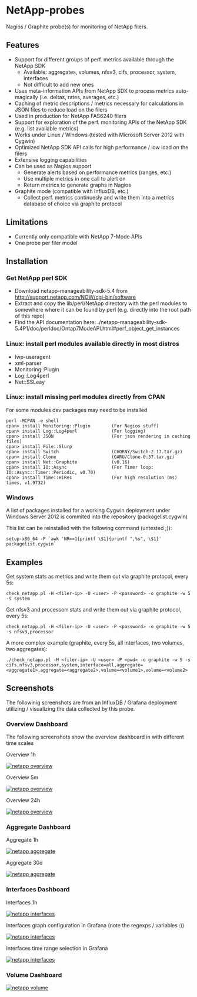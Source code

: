 # NetApp-probes

Nagios / Graphite probe(s) for monitoring of NetApp filers.

## Features

- Support for different groups of perf. metrics available through the NetApp SDK
    - Available: aggregates, volumes, nfsv3, cifs, processor, system, interfaces
    - Not difficult to add new ones
- Uses meta-information APIs from NetApp SDK to process metrics auto-magically (i.e. deltas, rates, averages, etc.)
- Caching of metric descriptions / metrics necessary for calculations in JSON files to reduce load on the filers
- Used in production for NetApp FAS6240 filers 
- Support for exploration of the perf. monitoring APIs of the NetApp SDK (e.g. list available metrics)
- Works under Linux / Windows (tested with Microsoft Server 2012 with Cygwin)
- Optimized NetApp SDK API calls for high performance / low load on the filers
- Extensive logging capabilities
- Can be used as Nagios support
    - Generate alerts based on performance metrics (ranges, etc.)
    - Use multiple metrics in one call to alert on
    - Return metrics to generate graphs in Nagios
- Graphite mode (compatible with InfluxDB, etc.)
    - Collect perf. metrics continuesly and write them into a metrics database of choice via graphite protocol

## Limitations

- Currently only compatible with NetApp 7-Mode APIs
- One probe per filer model

## Installation

### Get NetApp perl SDK

 - Download netapp-manageability-sdk-5.4 from http://support.netapp.com/NOW/cgi-bin/software
 - Extract and copy the lib/perl/NetApp directory with the perl modules to somewhere where it can be found by perl (e.g. directly into the root path of this repo)
 - Find the API documentation here:
   ./netapp-manageability-sdk-5.4P1/doc/perldoc/Ontap7ModeAPI.html#perf_object_get_instances

### Linux: install perl modules available directly in most distros

- lwp-useragent
- xml-parser
- Monitoring::Plugin
- Log::Log4perl
- Net::SSLeay

### Linux: install missing perl modules directly from CPAN

For some modules dev packages may need to be installed

```
perl -MCPAN -e shell
cpan> install Monitoring::Plugin        (For Nagios stuff)
cpan> install Log::Log4perl             (For logging)
cpan> install JSON                      (For json rendering in caching files)
cpan> install File::Slurp
cpan> install Switch                    (CHORNY/Switch-2.17.tar.gz)
cpan> install Clone                     (GARU/Clone-0.37.tar.gz)
cpan> install Net::Graphite             (v0.16)
cpan> install IO::Async                 (For Timer loop: IO::Async::Timer::Periodic, v0.70)
cpan> install Time::HiRes               (For high resolution (ms) times, v1.9732)
```

### Windows

A list of packages installed for a working Cygwin deployment under Windows Server 2012 is commited into the repository (packagelist.cygwin)

This list can be reinstalled with the following command (untested ;)):

```
setup-x86_64 -P `awk 'NR==1{printf \$1}{printf ",%s", \$1}' packagelist.cygwin`
```

## Examples

Get system stats as metrics and write them out via graphite protocol, every 5s:
```
check_netapp.pl -H <filer-ip> -U <user> -P <password> -o graphite -w 5 -s system
```

Get nfsv3 and processorr stats and write them out via graphite protocol, every 5s:
```
check_netapp.pl -H <filer-ip> -U <user> -P <password> -o graphite -w 5 -s nfsv3,processor
```

A more complex example (graphite, every 5s, all interfaces, two volumes, two aggregates):
```
./check_netapp.pl -H <filer-ip> -U <user> -P <pwd> -o graphite -w 5 -s cifs,nfsv3,processor,system,interface=all,aggregate=<aggregate1>,aggregate=<aggregate2>,volume=<volume1>,volume=<volume2>
```

## Screenshots

The followinig screenshots are from an InfluxDB / Grafana deployment utilizing / visualizing the data collected by this probe.

### Overview Dashboard

The following screenshots show the overview dashboard in with different time scales

Overview 1h

[![netapp overview](https://github.com/pkasprzak/NetApp-probes/raw/master/docs/screenshots/netapp_overview_1h.png)](#netappoverview1h)

Overview 5m

[![netapp overview](https://github.com/pkasprzak/NetApp-probes/raw/master/docs/screenshots/netapp_overview_5m.png)](#netappoverview5m)

Overview 24h

[![netapp overview](https://github.com/pkasprzak/NetApp-probes/raw/master/docs/screenshots/netapp_overview_24h.png)](#netappoverview24h)

### Aggregate Dashboard

Aggregate 1h

[![netapp aggregate](https://github.com/pkasprzak/NetApp-probes/raw/master/docs/screenshots/netapp_aggregate_1h.png)](#netappaggregate1h)

Aggregate 30d

[![netapp aggregate](https://github.com/pkasprzak/NetApp-probes/raw/master/docs/screenshots/netapp_aggregate_30d.png)](#netappaggregate30d)

### Interfaces Dashboard

Interfaces 1h

[![netapp interfaces](https://github.com/pkasprzak/NetApp-probes/raw/master/docs/screenshots/netapp_interfaces.png)](#netappinterfaces1h)

Interfaces graph configuration in Grafana (note the regexps / variables :))

[![netapp interfaces](https://github.com/pkasprzak/NetApp-probes/raw/master/docs/screenshots/netapp_interfaces_configuration.png)](#netappinterfacesconfiguration)

Interfaces time range selection in Grafana

[![netapp interfaces](https://github.com/pkasprzak/NetApp-probes/raw/master/docs/screenshots/netapp_interfaces_time_ranges.png)](#netappinterfacestimeranges)

### Volume Dashboard

[![netapp volume](https://github.com/pkasprzak/NetApp-probes/raw/master/docs/screenshots/netapp_volume.png)](#netappvolume)



